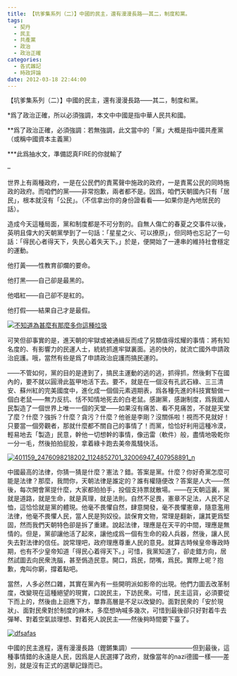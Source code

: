 ```yaml
---
title: 【坑爹集系列（二）】中國的民主，還有漫漫長路——其二，制度和黨。
tags:
  - 契丹
  - 民主
  - 共產黨
  - 政治
  - 政治正確
categories:
  - 各式雜記
  - 時政評論
date: 2012-03-18 22:44:00
---
```


【坑爹集系列（二）】中國的民主，還有漫漫長路——其二，制度和黨。

*爲了政治正確，所以必須強調，本文中中國是指中華人民共和國。

**爲了政治正確，必須強調：若無強調，此文當中的「黨」大概是指中國共產黨（或稱中國資本主義黨）

***此爲抽水文，準備認真FIRE的你就輸了

–

世界上有兩種政府，一是在公民們的責罵聲中施政的政府，一是責罵公民的同時施政的政府。而咱們的黨——非常抱歉，兩者都不是。因爲，咱們天朝國內只有「居民」，根本就沒有「公民」。（不信拿出你的身份證看看——如果你是內地居民的話）。

造成今天這種局面，黨和制度都是不可分割的。自無人傷亡的春夏之交事件以後，英明且偉大的天朝黨學到了一句話：「星星之火、可以撩原」，但同時也忘記了一句話：「得民心者得天下，失民心着失天下。」於是，便開始了一連串的維持社會穩定的運動。

他打黃——性教育卻爛的要命。

他打黑——自己卻是最黑的。

他唱紅——自己卻不是紅的。

他打假——結果自己才是最假。

[![](https://lenchan139.files.wordpress.com/2012/03/e4b88de79fa5e98193e782bae7949ae9babce69c89e982a3e9babce5a49ae4bda0e98099e7a8aee59e83e59cbe.jpg "不知道為甚麼有那麼多你這種垃圾")](https://lenchan139.files.wordpress.com/2012/03/e4b88de79fa5e98193e782bae7949ae9babce69c89e982a3e9babce5a49ae4bda0e98099e7a8aee59e83e59cbe.jpg)

可笑但卻事實的是，進天朝的牢獄或被通緝反而成了另類值得炫耀的事情：將有知名度的、有影響力的民運人士，統統抓進牢獄裏面。逃的快的，就流亡國外申請政治庇護。哦，當然有些是爲了申請政治庇護而搞民運的。

——不管如何，黨的目的是達到了，搞民主運動的逃的逃，抓得抓，然後剩下在國內的，要不就以圓滑此盔甲地活下去。要不，就是在一個沒有孔武石綠、三三清安、蘇州紅的完美國度中，進化成一個個元素週期表，爲各種先進的科技實驗做一個白老鼠——無力反抗、恬不知情地死去的白老鼠。感謝黨，感謝制度，爲我國人民製造了一個世界上唯一一個的天堂——如果沒有痛苦、看不見痛苦，不就是天堂了麼？什麼？強拆？什麼？貪污？什麼？他爸是李剛？沒關係啦！視而不見就好！只要當一個旁觀者，那就什麼都不關自己的事情了！而黨，恰恰好利用這種冷漠，輕易地去「製造」民意，幹他一切想幹的事情，像迅雷（軟件）般，盡情地吸乾你一分一毛，然後拍拍屁股，拿着綠卡跑去美帝風騷快活。

[![](https://lenchan139.files.wordpress.com/2012/03/401159_2476098218202_1124852701_32006947_407958891_n.jpg "401159_2476098218202_1124852701_32006947_407958891_n")](https://lenchan139.files.wordpress.com/2012/03/401159_2476098218202_1124852701_32006947_407958891_n.jpg)

中國最高的法律，你猜一猜是什麼？憲法？錯。答案是黨。什麼？你好奇黨怎麼可能是法律？那麼，我問你，天朝法律是誰定的？誰有權隨便改？答案是人大——然後，每次開會黨提什麼，大家都拍拍手，投個支持票就散場。——在天朝這裏，黨就是道路，就是生命，就是真理，就是法則。自然不足畏，憲章不足法，人民不足恤，這恰恰就是黨的體現。他毫不畏懼自然，肆意開發，毫不畏懼憲章，隨意濫用法律，他毫不畏懼人民，當人民是狗奴役。談保育文物，常理是翻新，讓其更爲堅固，然而我們天朝特色卻是拆了重建。說起法律，理應是在天平的中間，理應是無情的。但是，黨卻讓他活了起來，讓他成爲一個有生命的殺人兵器，然後，讓人民失去對法律的信任。說常理吧，政府理應尊重人民的意見。就算古時候皇帝專政時期，也有不少皇帝知道「得民心着得天下。」可惜，我黨知道了，卻走錯方向，居然試圖去向民衆洗腦，甚至僞造民意。開口，爲民，閉嘴，爲民。實際上呢？抱歉，鬼叫你窮，撐着點吧。

當然，人多必然口雜，其實在黨內有一些開明派如影帝的出現。他們力圖去改革制度，改變現在這種絕望的現實，口說民主，下訪民衆。可惜，民主這貨，必須要從下而上的，然後由上迴應下方，單靠高層是不足以改變的。面對民衆的「安於現狀」、面對民衆對於制度的麻木，多麼想吶喊多幾次，可惜到最後卻只好對着牛去彈琴、對着空氣談理想、對着死人說民主——然後夠時間要下臺了。

[![](https://lenchan139.files.wordpress.com/2012/03/dfsafas.jpg "dfsafas")](https://lenchan139.files.wordpress.com/2012/03/dfsafas.jpg)

中國的民主進程，還有漫漫長路（鏗鏘集調）——————————但到最後，這種事情錯的永遠是人民，因爲是人民選擇了政府，就像當年的nazi德國一樣——差別，就是沒有正式的選舉記錄而已。
